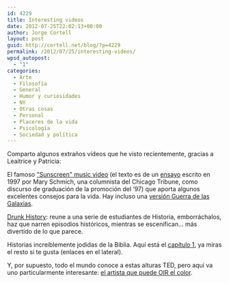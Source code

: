 ```yaml
---
id: 4229
title: Interesting videos
date: 2012-07-25T22:02:13+00:00
author: Jorge Cortell
layout: post
guid: http://cortell.net/blog/?p=4229
permalink: /2012/07/25/interesting-videos/
wpsd_autopost:
  - "1"
categories:
  - Arte
  - Filosofí­a
  - General
  - Humor y curiosidades
  - NY
  - Otras cosas
  - Personal
  - Placeres de la vida
  - Psicología
  - Sociedad y polí­tica
---
```

Comparto algunos extraños vídeos que he visto recientemente, gracias a Leaitrice y Patricia:

El famoso <a title="http://youtu.be/sTJ7AzBIJoI" href="http://youtu.be/sTJ7AzBIJoI" target="_blank">"Sunscreen" music video</a> (el texto es de un <a title="http://www.chicagotribune.com/news/columnists/chi-schmich-sunscreen-column,0,4054576.column" href="http://www.chicagotribune.com/news/columnists/chi-schmich-sunscreen-column,0,4054576.column" target="_blank">ensayo</a> escrito en 1997 por Mary Schmich, una columnista del Chicago Tribune, como discurso de graduación de la promoción del ‘97) que aporta algunos excelentes consejos para la vida. Hay incluso una <a title="http://www.youtube.com/watch?v=LcmmjY4gc_k" href="http://www.youtube.com/watch?v=LcmmjY4gc_k" target="_blank">versión Guerra de las Galaxias</a>.

<a title="http://www.funnyordie.com/drunkhistory" href="http://www.funnyordie.com/drunkhistory" target="_blank">Drunk History</a>: reune a una serie de estudiantes de Historia, emborráchalos, haz que narren episodios históricos, mientras se escenifican... más divertido de lo que parece.

Historias increíblemente jodidas de la Biblia. Aquí está el <a title="http://www.youtube.com/watch?v=dcWR9sjBy3A" href="http://www.youtube.com/watch?v=dcWR9sjBy3A" target="_blank">capítulo 1</a>, ya miras el resto si te gusta (enlaces en el lateral).

Y, por supuesto, todo el mundo conoce a estas alturas TED, pero aquí va uno particularmente interesante: <a title="http://www.ted.com/talks/neil_harbisson_i_listen_to_color.html" href="http://www.ted.com/talks/neil_harbisson_i_listen_to_color.html" target="_blank">el artista que puede OIR el color</a>.